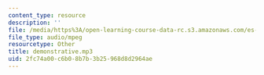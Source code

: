 ```yaml
---
content_type: resource
description: ''
file: /media/https%3A/open-learning-course-data-rc.s3.amazonaws.com/es-s41-speak-italian-with-your-mouth-full-spring-2012/2fc74a00c6b08b7b3b25968d8d2964ae_demonstrative.mp3
file_type: audio/mpeg
resourcetype: Other
title: demonstrative.mp3
uid: 2fc74a00-c6b0-8b7b-3b25-968d8d2964ae
---
```

